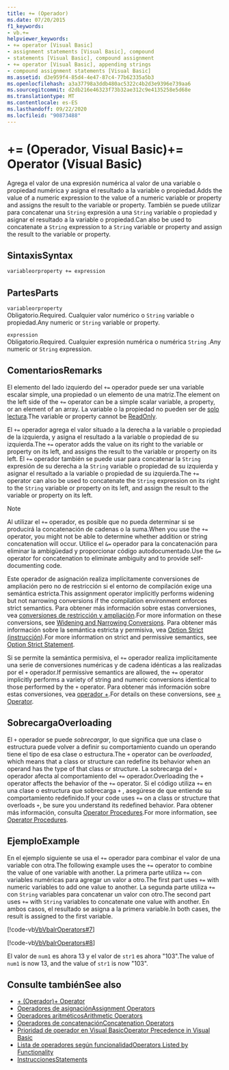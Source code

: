 ```yaml
---
title: += (Operador)
ms.date: 07/20/2015
f1_keywords:
- vb.+=
helpviewer_keywords:
- += operator [Visual Basic]
- assignment statements [Visual Basic], compound
- statements [Visual Basic], compound assignment
- += operator [Visual Basic], appending strings
- compound assignment statements [Visual Basic]
ms.assetid: d3e959f4-85d4-4e47-87c4-77b62335a5b3
ms.openlocfilehash: a3a37798a3ddb480ac5322c4b2d3e9396e739aa6
ms.sourcegitcommit: d2db216e46323f73b32ae312c9e4135258e5d68e
ms.translationtype: MT
ms.contentlocale: es-ES
ms.lasthandoff: 09/22/2020
ms.locfileid: "90873488"
---
```

# <a name="-operator-visual-basic"></a><span data-ttu-id="1fd51-102">+= (Operador, Visual Basic)</span><span class="sxs-lookup"><span data-stu-id="1fd51-102">+= Operator (Visual Basic)</span></span>

<span data-ttu-id="1fd51-103">Agrega el valor de una expresión numérica al valor de una variable o propiedad numérica y asigna el resultado a la variable o propiedad.</span><span class="sxs-lookup"><span data-stu-id="1fd51-103">Adds the value of a numeric expression to the value of a numeric variable or property and assigns the result to the variable or property.</span></span> <span data-ttu-id="1fd51-104">También se puede utilizar para concatenar una `String` expresión a una `String` variable o propiedad y asignar el resultado a la variable o propiedad.</span><span class="sxs-lookup"><span data-stu-id="1fd51-104">Can also be used to concatenate a `String` expression to a `String` variable or property and assign the result to the variable or property.</span></span>  
  
## <a name="syntax"></a><span data-ttu-id="1fd51-105">Sintaxis</span><span class="sxs-lookup"><span data-stu-id="1fd51-105">Syntax</span></span>  
  
```vb  
variableorproperty += expression  
```  
  
## <a name="parts"></a><span data-ttu-id="1fd51-106">Partes</span><span class="sxs-lookup"><span data-stu-id="1fd51-106">Parts</span></span>  

 `variableorproperty`  
 <span data-ttu-id="1fd51-107">Obligatorio.</span><span class="sxs-lookup"><span data-stu-id="1fd51-107">Required.</span></span> <span data-ttu-id="1fd51-108">Cualquier valor numérico o `String` variable o propiedad.</span><span class="sxs-lookup"><span data-stu-id="1fd51-108">Any numeric or `String` variable or property.</span></span>  
  
 `expression`  
 <span data-ttu-id="1fd51-109">Obligatorio.</span><span class="sxs-lookup"><span data-stu-id="1fd51-109">Required.</span></span> <span data-ttu-id="1fd51-110">Cualquier expresión numérica o numérica `String` .</span><span class="sxs-lookup"><span data-stu-id="1fd51-110">Any numeric or `String` expression.</span></span>  
  
## <a name="remarks"></a><span data-ttu-id="1fd51-111">Comentarios</span><span class="sxs-lookup"><span data-stu-id="1fd51-111">Remarks</span></span>  

 <span data-ttu-id="1fd51-112">El elemento del lado izquierdo del `+=` operador puede ser una variable escalar simple, una propiedad o un elemento de una matriz.</span><span class="sxs-lookup"><span data-stu-id="1fd51-112">The element on the left side of the `+=` operator can be a simple scalar variable, a property, or an element of an array.</span></span> <span data-ttu-id="1fd51-113">La variable o la propiedad no pueden ser de [solo lectura](../modifiers/readonly.md).</span><span class="sxs-lookup"><span data-stu-id="1fd51-113">The variable or property cannot be [ReadOnly](../modifiers/readonly.md).</span></span>  
  
 <span data-ttu-id="1fd51-114">El `+=` operador agrega el valor situado a la derecha a la variable o propiedad de la izquierda, y asigna el resultado a la variable o propiedad de su izquierda.</span><span class="sxs-lookup"><span data-stu-id="1fd51-114">The `+=` operator adds the value on its right to the variable or property on its left, and assigns the result to the variable or property on its left.</span></span> <span data-ttu-id="1fd51-115">El `+=` operador también se puede usar para concatenar la `String` expresión de su derecha a la `String` variable o propiedad de su izquierda y asignar el resultado a la variable o propiedad de su izquierda.</span><span class="sxs-lookup"><span data-stu-id="1fd51-115">The `+=` operator can also be used to concatenate the `String` expression on its right to the `String` variable or property on its left, and assign the result to the variable or property on its left.</span></span>  
  
> [!NOTE]
> <span data-ttu-id="1fd51-116">Al utilizar el `+=` operador, es posible que no pueda determinar si se producirá la concatenación de cadenas o la suma.</span><span class="sxs-lookup"><span data-stu-id="1fd51-116">When you use the `+=` operator, you might not be able to determine whether addition or string concatenation will occur.</span></span> <span data-ttu-id="1fd51-117">Utilice el `&=` operador para la concatenación para eliminar la ambigüedad y proporcionar código autodocumentado.</span><span class="sxs-lookup"><span data-stu-id="1fd51-117">Use the `&=` operator for concatenation to eliminate ambiguity and to provide self-documenting code.</span></span>  
  
 <span data-ttu-id="1fd51-118">Este operador de asignación realiza implícitamente conversiones de ampliación pero no de restricción si el entorno de compilación exige una semántica estricta.</span><span class="sxs-lookup"><span data-stu-id="1fd51-118">This assignment operator implicitly performs widening but not narrowing conversions if the compilation environment enforces strict semantics.</span></span> <span data-ttu-id="1fd51-119">Para obtener más información sobre estas conversiones, vea [conversiones de restricción y ampliación](../../programming-guide/language-features/data-types/widening-and-narrowing-conversions.md).</span><span class="sxs-lookup"><span data-stu-id="1fd51-119">For more information on these conversions, see [Widening and Narrowing Conversions](../../programming-guide/language-features/data-types/widening-and-narrowing-conversions.md).</span></span> <span data-ttu-id="1fd51-120">Para obtener más información sobre la semántica estricta y permisiva, vea [Option Strict (instrucción](../statements/option-strict-statement.md)).</span><span class="sxs-lookup"><span data-stu-id="1fd51-120">For more information on strict and permissive semantics, see [Option Strict Statement](../statements/option-strict-statement.md).</span></span>  
  
 <span data-ttu-id="1fd51-121">Si se permite la semántica permisiva, el `+=` operador realiza implícitamente una serie de conversiones numéricas y de cadena idénticas a las realizadas por el `+` operador.</span><span class="sxs-lookup"><span data-stu-id="1fd51-121">If permissive semantics are allowed, the `+=` operator implicitly performs a variety of string and numeric conversions identical to those performed by the `+` operator.</span></span> <span data-ttu-id="1fd51-122">Para obtener más información sobre estas conversiones, vea [operador +](addition-operator.md).</span><span class="sxs-lookup"><span data-stu-id="1fd51-122">For details on these conversions, see [+ Operator](addition-operator.md).</span></span>  
  
## <a name="overloading"></a><span data-ttu-id="1fd51-123">Sobrecarga</span><span class="sxs-lookup"><span data-stu-id="1fd51-123">Overloading</span></span>  

 <span data-ttu-id="1fd51-124">El `+` operador se puede *sobrecargar*, lo que significa que una clase o estructura puede volver a definir su comportamiento cuando un operando tiene el tipo de esa clase o estructura.</span><span class="sxs-lookup"><span data-stu-id="1fd51-124">The `+` operator can be *overloaded*, which means that a class or structure can redefine its behavior when an operand has the type of that class or structure.</span></span> <span data-ttu-id="1fd51-125">La sobrecarga del `+` operador afecta al comportamiento del `+=` operador.</span><span class="sxs-lookup"><span data-stu-id="1fd51-125">Overloading the `+` operator affects the behavior of the `+=` operator.</span></span> <span data-ttu-id="1fd51-126">Si el código utiliza `+=` en una clase o estructura que sobrecarga `+` , asegúrese de que entiende su comportamiento redefinido.</span><span class="sxs-lookup"><span data-stu-id="1fd51-126">If your code uses `+=` on a class or structure that overloads `+`, be sure you understand its redefined behavior.</span></span> <span data-ttu-id="1fd51-127">Para obtener más información, consulta [Operator Procedures](../../programming-guide/language-features/procedures/operator-procedures.md).</span><span class="sxs-lookup"><span data-stu-id="1fd51-127">For more information, see [Operator Procedures](../../programming-guide/language-features/procedures/operator-procedures.md).</span></span>  
  
## <a name="example"></a><span data-ttu-id="1fd51-128">Ejemplo</span><span class="sxs-lookup"><span data-stu-id="1fd51-128">Example</span></span>  

 <span data-ttu-id="1fd51-129">En el ejemplo siguiente se usa el `+=` operador para combinar el valor de una variable con otra.</span><span class="sxs-lookup"><span data-stu-id="1fd51-129">The following example uses the `+=` operator to combine the value of one variable with another.</span></span> <span data-ttu-id="1fd51-130">La primera parte utiliza `+=` con variables numéricas para agregar un valor a otro.</span><span class="sxs-lookup"><span data-stu-id="1fd51-130">The first part uses `+=` with numeric variables to add one value to another.</span></span> <span data-ttu-id="1fd51-131">La segunda parte utiliza `+=` con `String` variables para concatenar un valor con otro.</span><span class="sxs-lookup"><span data-stu-id="1fd51-131">The second part uses `+=` with `String` variables to concatenate one value with another.</span></span> <span data-ttu-id="1fd51-132">En ambos casos, el resultado se asigna a la primera variable.</span><span class="sxs-lookup"><span data-stu-id="1fd51-132">In both cases, the result is assigned to the first variable.</span></span>  
  
 [!code-vb[VbVbalrOperators#7](~/samples/snippets/visualbasic/VS_Snippets_VBCSharp/VbVbalrOperators/VB/Class1.vb#7)]  
  
 [!code-vb[VbVbalrOperators#8](~/samples/snippets/visualbasic/VS_Snippets_VBCSharp/VbVbalrOperators/VB/Class1.vb#8)]  
  
 <span data-ttu-id="1fd51-133">El valor de `num1` es ahora 13 y el valor de `str1` es ahora "103".</span><span class="sxs-lookup"><span data-stu-id="1fd51-133">The value of `num1` is now 13, and the value of `str1` is now "103".</span></span>  
  
## <a name="see-also"></a><span data-ttu-id="1fd51-134">Consulte también</span><span class="sxs-lookup"><span data-stu-id="1fd51-134">See also</span></span>

- [<span data-ttu-id="1fd51-135">+ (Operador)</span><span class="sxs-lookup"><span data-stu-id="1fd51-135">+ Operator</span></span>](addition-operator.md)
- [<span data-ttu-id="1fd51-136">Operadores de asignación</span><span class="sxs-lookup"><span data-stu-id="1fd51-136">Assignment Operators</span></span>](assignment-operators.md)
- [<span data-ttu-id="1fd51-137">Operadores aritméticos</span><span class="sxs-lookup"><span data-stu-id="1fd51-137">Arithmetic Operators</span></span>](arithmetic-operators.md)
- [<span data-ttu-id="1fd51-138">Operadores de concatenación</span><span class="sxs-lookup"><span data-stu-id="1fd51-138">Concatenation Operators</span></span>](concatenation-operators.md)
- [<span data-ttu-id="1fd51-139">Prioridad de operador en Visual Basic</span><span class="sxs-lookup"><span data-stu-id="1fd51-139">Operator Precedence in Visual Basic</span></span>](operator-precedence.md)
- [<span data-ttu-id="1fd51-140">Lista de operadores según funcionalidad</span><span class="sxs-lookup"><span data-stu-id="1fd51-140">Operators Listed by Functionality</span></span>](operators-listed-by-functionality.md)
- [<span data-ttu-id="1fd51-141">Instrucciones</span><span class="sxs-lookup"><span data-stu-id="1fd51-141">Statements</span></span>](../../programming-guide/language-features/statements.md)
